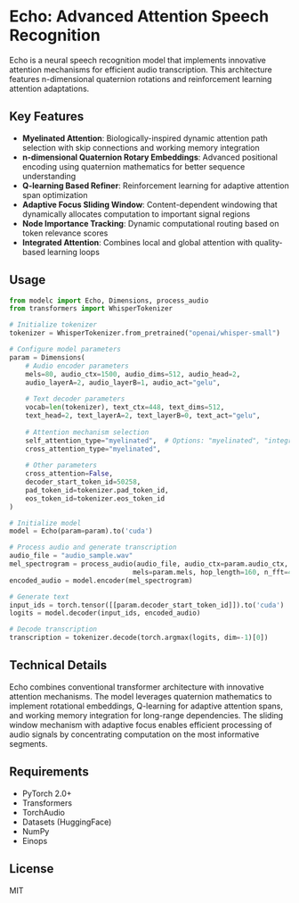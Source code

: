 # Echo: Advanced Attention Speech Recognition

Echo is a neural speech recognition model that implements innovative attention mechanisms for efficient audio transcription. This architecture features n-dimensional quaternion rotations and reinforcement learning attention adaptations.

## Key Features

- **Myelinated Attention**: Biologically-inspired dynamic attention path selection with skip connections and working memory integration
- **n-dimensional Quaternion Rotary Embeddings**: Advanced positional encoding using quaternion mathematics for better sequence understanding
- **Q-learning Based Refiner**: Reinforcement learning for adaptive attention span optimization
- **Adaptive Focus Sliding Window**: Content-dependent windowing that dynamically allocates computation to important signal regions
- **Node Importance Tracking**: Dynamic computational routing based on token relevance scores
- **Integrated Attention**: Combines local and global attention with quality-based learning loops

## Usage

```python
from modelc import Echo, Dimensions, process_audio
from transformers import WhisperTokenizer

# Initialize tokenizer
tokenizer = WhisperTokenizer.from_pretrained("openai/whisper-small")

# Configure model parameters
param = Dimensions(
    # Audio encoder parameters
    mels=80, audio_ctx=1500, audio_dims=512, audio_head=2,
    audio_layerA=2, audio_layerB=1, audio_act="gelu",
    
    # Text decoder parameters
    vocab=len(tokenizer), text_ctx=448, text_dims=512, 
    text_head=2, text_layerA=2, text_layerB=0, text_act="gelu",
    
    # Attention mechanism selection
    self_attention_type="myelinated",  # Options: "myelinated", "integrated", "adaptive"
    cross_attention_type="myelinated", 
    
    # Other parameters
    cross_attention=False,
    decoder_start_token_id=50258,
    pad_token_id=tokenizer.pad_token_id,
    eos_token_id=tokenizer.eos_token_id
)

# Initialize model
model = Echo(param=param).to('cuda')

# Process audio and generate transcription
audio_file = "audio_sample.wav"
mel_spectrogram = process_audio(audio_file, audio_ctx=param.audio_ctx, 
                               mels=param.mels, hop_length=160, n_fft=400, sr=16000)
encoded_audio = model.encoder(mel_spectrogram)

# Generate text
input_ids = torch.tensor([[param.decoder_start_token_id]]).to('cuda')
logits = model.decoder(input_ids, encoded_audio)

# Decode transcription
transcription = tokenizer.decode(torch.argmax(logits, dim=-1)[0])
```

## Technical Details

Echo combines conventional transformer architecture with innovative attention mechanisms. The model leverages quaternion mathematics to implement rotational embeddings, Q-learning for adaptive attention spans, and working memory integration for long-range dependencies. The sliding window mechanism with adaptive focus enables efficient processing of audio signals by concentrating computation on the most informative segments.

## Requirements

- PyTorch 2.0+
- Transformers
- TorchAudio
- Datasets (HuggingFace)
- NumPy
- Einops

## License

MIT

